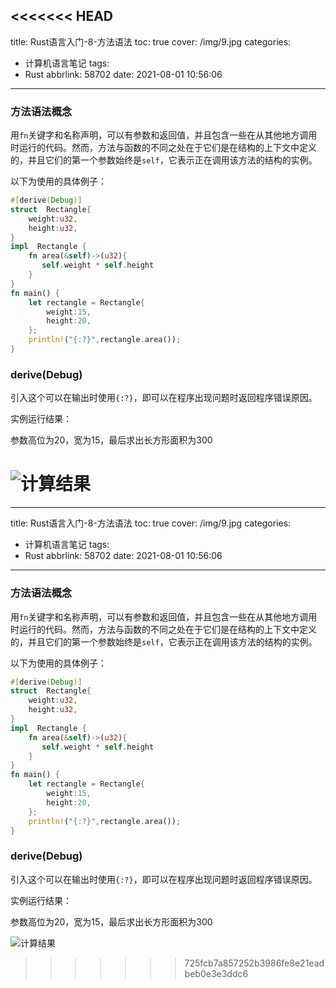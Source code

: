 <<<<<<< HEAD
---
title: Rust语言入门-8-方法语法
toc: true
cover: /img/9.jpg
categories:
  - 计算机语言笔记
tags:
  - Rust
abbrlink: 58702
date: 2021-08-01 10:56:06
---
### **方法语法概念**

用`fn`关键字和名称声明，可以有参数和返回值，并且包含一些在从其他地方调用时运行的代码。然而，方法与函数的不同之处在于它们是在结构的上下文中定义的，并且它们的第一个参数始终是`self`，它表示正在调用该方法的结构的实例。<!-- more -->

以下为使用的具体例子：  

```rust
#[derive(Debug)]
struct  Rectangle{
    weight:u32,
    height:u32,
}
impl  Rectangle {
    fn area(&self)->(u32){
       self.weight * self.height
    }
}
fn main() {
    let rectangle = Rectangle{
        weight:15,
        height:20,
    };
    println!("{:?}",rectangle.area());
}

```

### **derive(Debug)**

引入这个可以在输出时使用`{:?}`，即可以在程序出现问题时返回程序错误原因。

实例运行结果：

参数高位为20，宽为15，最后求出长方形面积为300

![计算结果](/img/cargo2.jpg)
=======
---
title: Rust语言入门-8-方法语法
toc: true
cover: /img/9.jpg
categories:
  - 计算机语言笔记
tags:
  - Rust
abbrlink: 58702
date: 2021-08-01 10:56:06
---
### **方法语法概念**

用`fn`关键字和名称声明，可以有参数和返回值，并且包含一些在从其他地方调用时运行的代码。然而，方法与函数的不同之处在于它们是在结构的上下文中定义的，并且它们的第一个参数始终是`self`，它表示正在调用该方法的结构的实例。<!-- more -->

以下为使用的具体例子：  

```rust
#[derive(Debug)]
struct  Rectangle{
    weight:u32,
    height:u32,
}
impl  Rectangle {
    fn area(&self)->(u32){
       self.weight * self.height
    }
}
fn main() {
    let rectangle = Rectangle{
        weight:15,
        height:20,
    };
    println!("{:?}",rectangle.area());
}

```

### **derive(Debug)**

引入这个可以在输出时使用`{:?}`，即可以在程序出现问题时返回程序错误原因。

实例运行结果：

参数高位为20，宽为15，最后求出长方形面积为300

![计算结果](/img/cargo2.jpg)
>>>>>>> 725fcb7a857252b3986fe8e21eadbeb0e3e3ddc6
